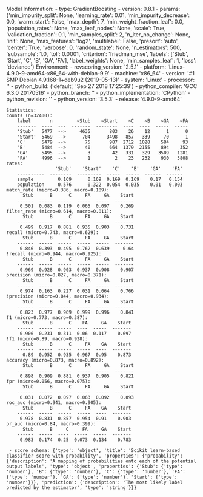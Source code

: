 Model Information:
	 - type: GradientBoosting
	 - version: 0.8.1
	 - params: {'min_impurity_split': None, 'learning_rate': 0.01, 'min_impurity_decrease': 0.0, 'warm_start': False, 'max_depth': 7, 'min_weight_fraction_leaf': 0.0, 'population_rates': None, 'max_leaf_nodes': None, 'scale': True, 'validation_fraction': 0.1, 'min_samples_split': 2, 'n_iter_no_change': None, 'init': None, 'max_features': 'log2', 'multilabel': False, 'presort': 'auto', 'center': True, 'verbose': 0, 'random_state': None, 'n_estimators': 500, 'subsample': 1.0, 'tol': 0.0001, 'criterion': 'friedman_mse', 'labels': ['Stub', 'Start', 'C', 'B', 'GA', 'FA'], 'label_weights': None, 'min_samples_leaf': 1, 'loss': 'deviance'}
	Environment:
	 - revscoring_version: '2.5.1'
	 - platform: 'Linux-4.9.0-9-amd64-x86_64-with-debian-9.9'
	 - machine: 'x86_64'
	 - version: '#1 SMP Debian 4.9.168-1+deb9u2 (2019-05-13)'
	 - system: 'Linux'
	 - processor: ''
	 - python_build: ('default', 'Sep 27 2018 17:25:39')
	 - python_compiler: 'GCC 6.3.0 20170516'
	 - python_branch: ''
	 - python_implementation: 'CPython'
	 - python_revision: ''
	 - python_version: '3.5.3'
	 - release: '4.9.0-9-amd64'
	
	Statistics:
	counts (n=32400):
		label       n         ~Stub    ~Start    ~C    ~B    ~GA    ~FA
		-------  ----  ---  -------  --------  ----  ----  -----  -----
		'Stub'   5477  -->     4635       803    26    12      1      0
		'Start'  5469  -->      704      3498   857   339     70      1
		'C'      5479  -->       75       987  2712  1028    584     93
		'B'      5484  -->       40       664  1379  2155    894    352
		'GA'     5495  -->        3        42   331   329   3509   1281
		'FA'     4996  -->        1         2    23   232    930   3808
	rates:
		              'Stub'    'Start'    'C'    'B'    'GA'    'FA'
		----------  --------  ---------  -----  -----  ------  ------
		sample         0.169      0.169  0.169  0.169    0.17   0.154
		population     0.576      0.322  0.054  0.035    0.01   0.003
	match_rate (micro=0.386, macro=0.189):
		  Stub      B      C     FA     GA    Start
		------  -----  -----  -----  -----  -------
		 0.501  0.083  0.119  0.065  0.097    0.269
	filter_rate (micro=0.614, macro=0.811):
		  Stub      B      C     FA     GA    Start
		------  -----  -----  -----  -----  -------
		 0.499  0.917  0.881  0.935  0.903    0.731
	recall (micro=0.743, macro=0.629):
		  Stub      B      C     FA     GA    Start
		------  -----  -----  -----  -----  -------
		 0.846  0.393  0.495  0.762  0.639     0.64
	!recall (micro=0.944, macro=0.925):
		  Stub      B      C     FA     GA    Start
		------  -----  -----  -----  -----  -------
		 0.969  0.928  0.903  0.937  0.908    0.907
	precision (micro=0.827, macro=0.371):
		  Stub      B      C     FA     GA    Start
		------  -----  -----  -----  -----  -------
		 0.974  0.163  0.227  0.031  0.064    0.766
	!precision (micro=0.844, macro=0.934):
		  Stub      B      C     FA     GA    Start
		------  -----  -----  -----  -----  -------
		 0.823  0.977  0.969  0.999  0.996    0.841
	f1 (micro=0.773, macro=0.387):
		  Stub      B      C    FA     GA    Start
		------  -----  -----  ----  -----  -------
		 0.906  0.231  0.311  0.06  0.117    0.697
	!f1 (micro=0.89, macro=0.928):
		  Stub      B      C     FA    GA    Start
		------  -----  -----  -----  ----  -------
		  0.89  0.952  0.935  0.967  0.95    0.873
	accuracy (micro=0.873, macro=0.892):
		  Stub      B      C     FA     GA    Start
		------  -----  -----  -----  -----  -------
		 0.898  0.909  0.881  0.937  0.905    0.821
	fpr (micro=0.056, macro=0.075):
		  Stub      B      C     FA     GA    Start
		------  -----  -----  -----  -----  -------
		 0.031  0.072  0.097  0.063  0.092    0.093
	roc_auc (micro=0.941, macro=0.905):
		  Stub      B      C     FA    GA    Start
		------  -----  -----  -----  ----  -------
		 0.978  0.831  0.857  0.954  0.91    0.903
	pr_auc (micro=0.84, macro=0.399):
		  Stub      B     C     FA     GA    Start
		------  -----  ----  -----  -----  -------
		 0.983  0.174  0.25  0.073  0.134    0.783
	
	 - score_schema: {'type': 'object', 'title': 'Scikit learn-based classifier score with probability', 'properties': {'probability': {'description': 'A mapping of probabilities onto each of the potential output labels', 'type': 'object', 'properties': {'Stub': {'type': 'number'}, 'B': {'type': 'number'}, 'C': {'type': 'number'}, 'FA': {'type': 'number'}, 'GA': {'type': 'number'}, 'Start': {'type': 'number'}}}, 'prediction': {'description': 'The most likely label predicted by the estimator', 'type': 'string'}}}

